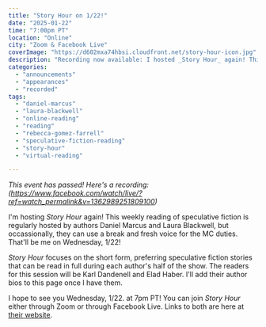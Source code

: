 ```yaml
---
title: "Story Hour on 1/22!"
date: "2025-01-22"
time: "7:00pm PT"
location: "Online"
city: "Zoom & Facebook Live"
coverImage: "https://d602mxa74hbsi.cloudfront.net/story-hour-icon.jpg"
description: "Recording now available: I hosted _Story Hour_ again! This weekly reading of speculative fiction is regularly hosted by authors Daniel Marcus and Laura Blackwell, but occassionally, they can use a break and fresh voice for the MC duties."
categories:
  - "announcements"
  - "appearances"
  - "recorded"
tags:
  - "daniel-marcus"
  - "laura-blackwell"
  - "online-reading"
  - "reading"
  - "rebecca-gomez-farrell"
  - "speculative-fiction-reading"
  - "story-hour"
  - "virtual-reading"

---
```

 _This event has passed! Here's a recording: (https://www.facebook.com/watch/live/?ref=watch_permalink&v=1362989251809100)_

 I'm hosting _Story Hour_ again! This weekly reading of speculative fiction is regularly hosted by authors Daniel Marcus and Laura Blackwell, but occassionally, they can use a break and fresh voice for the MC duties. That'll be me on Wednesday, 1/22!

_Story Hour_ focuses on the short form, preferring speculative fiction stories that can be read in full during each author's half of the show. The readers for this session will be Karl Dandenell and Elad Haber. I'll add their author bios to this page once I have them.

I hope to see you Wednesday, 1/22. at 7pm PT! You can join _Story Hour_ either through Zoom or through Facebook Live. Links to both are here at [their website](https://www.storyhour2020.com/).
